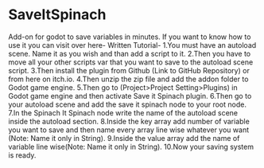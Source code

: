 # SaveItSpinach
Add-on for godot to save variables in minutes.
If you want to know how to use it you can visit over here-
Written Tutorial-
  1.You must have an autoload scene. Name it as you wish and than add a script to it.
  2.Then you have to move all your other scripts var that you want to save to the autoload scene script.
  3.Then install the plugin from Github (Link to GitHub Repository) or from here on itch.io.
  4.Then unzip the zip file and add the addon folder to Godot game engine.
  5.Then go to (Project>Project Setting>Plugins) in Godot game engine and then activate Save it Spinach plugin.
  6.Then go to your autoload scene and add the save it spinach node to your root node.
  7.In the Spinach It Spinach node write the name of the autoload scene inside the autoload section.
  8.Inside the key array add number of variable you want to save and then name every array line wise whatever you want (Note: Name it only in String).
  9.Inside the value array add the name of variable line wise(Note: Name it only in String).
  10.Now your saving system is ready.

